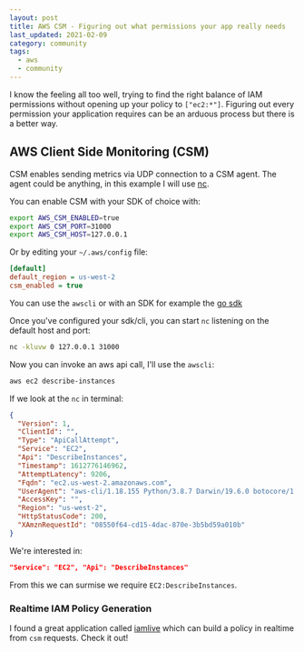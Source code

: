 ```yaml
---
layout: post
title: AWS CSM - Figuring out what permissions your app really needs
last_updated: 2021-02-09
category: community
tags:
  - aws
  - community
---
```


I know the feeling all too well, trying to find the right balance of IAM permissions
without opening up your policy to `["ec2:*"]`. Figuring out every permission your
application requires can be an arduous process but there is a better way.

## AWS Client Side Monitoring (CSM)

CSM enables sending metrics via UDP connection to a CSM agent. The agent could
be anything, in this example I will use [nc](https://linux.die.net/man/1/nc).

You can enable CSM with your SDK of choice with:

```bash
export AWS_CSM_ENABLED=true
export AWS_CSM_PORT=31000
export AWS_CSM_HOST=127.0.0.1
```

Or by editing your `~/.aws/config` file:

```ini
[default]
default_region = us-west-2
csm_enabled = true
```

You can use the `awscli` or with an SDK for example the [go sdk](https://docs.aws.amazon.com/sdk-for-go/api/aws/csm/)

Once you've configured your sdk/cli, you can start `nc` listening on the default
host and port:

```bash
nc -kluvw 0 127.0.0.1 31000
```

Now you can invoke an aws api call, I'll use the `awscli`:

```bash
aws ec2 describe-instances
```

If we look at the `nc` in terminal:

```json
{
  "Version": 1,
  "ClientId": "",
  "Type": "ApiCallAttempt",
  "Service": "EC2",
  "Api": "DescribeInstances",
  "Timestamp": 1612776146962,
  "AttemptLatency": 9206,
  "Fqdn": "ec2.us-west-2.amazonaws.com",
  "UserAgent": "aws-cli/1.18.155 Python/3.8.7 Darwin/19.6.0 botocore/1.18.14",
  "AccessKey": "",
  "Region": "us-west-2",
  "HttpStatusCode": 200,
  "XAmznRequestId": "08550f64-cd15-4dac-870e-3b5bd59a010b"
}
```

We're interested in:
```json
"Service": "EC2", "Api": "DescribeInstances"
```
From this we can surmise we require `EC2:DescribeInstances`.

### Realtime IAM  Policy Generation

I found a great application called [iamlive](https://github.com/iann0036/iamlive) which can build a policy in realtime from `csm` requests. Check it out!

